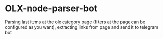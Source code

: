 # OLX-node-parser-bot
Parsing last items at the olx category page (filters at the page can be configured as you want), extracting links from page and send it to telegram bot 
